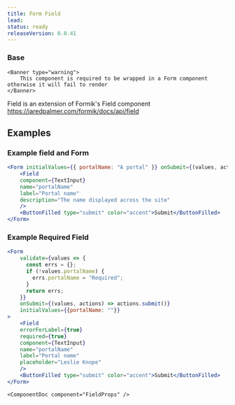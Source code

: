 ```yaml
---
title: Form Field
lead: 
status: ready
releaseVersion: 0.0.41
---
```

### Base
```!jsx
<Banner type="warning">
    This component is required to be wrapped in a Form component otherwise it will fail to render
</Banner>
```

Field is an extension of Formik's Field component https://jaredpalmer.com/formik/docs/api/field

## Examples

### Example field and Form

```.jsx
<Form initialValues={{ portalName: "A portal" }} onSubmit={(values, actions) => console.log(values, actions)}>
    <Field
    component={TextInput}
    name="portalName"
    label="Portal name"
    description="The name displayed across the site"
    />
    <ButtonFilled type="submit" color="accent">Submit</ButtonFilled>
</Form>
```

### Example Required Field

```.jsx
<Form 
    validate={values => {      
      const errs = {};      
      if (!values.portalName) {
        errs.portalName = "Required";
      }
      return errs;
    }} 
    onSubmit={(values, actions) => actions.submit()}
    initialValues={{portalName: ""}}      
>
    <Field
    errorForLabel={true}
    required={true}
    component={TextInput}
    name="portalName"
    label="Portal name"
    placeholder="Leslie Knope"
    />
    <ButtonFilled type="submit" color="accent">Submit</ButtonFilled>
</Form>
```

```!jsx
<ComponentDoc component="FieldProps" />
```

